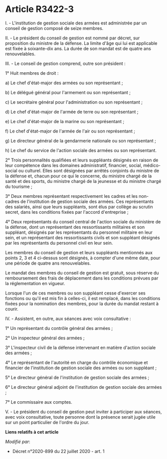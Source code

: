 # Article R3422-3

I. - L'institution de gestion sociale des armées est administrée par un conseil de gestion composé de seize membres.

II. - Le président du conseil de gestion est nommé par décret, sur proposition du ministre de la défense. La limite d'âge qui
lui est applicable est fixée à soixante-dix ans. La durée de son mandat est de quatre ans renouvelables.

III. - Le conseil de gestion comprend, outre son président :

1° Huit membres de droit :

a) Le chef d'état-major des armées ou son représentant ;

b) Le délégué général pour l'armement ou son représentant ;

c) Le secrétaire général pour l'administration ou son représentant ;

d) Le chef d'état-major de l'armée de terre ou son représentant ;

e) Le chef d'état-major de la marine ou son représentant ;

f) Le chef d'état-major de l'armée de l'air ou son représentant ;

g) Le directeur général de la gendarmerie nationale ou son représentant ;

h) Le chef du service de l'action sociale des armées ou son représentant.

2° Trois personnalités qualifiées et leurs suppléants désignés en raison de leur compétence dans les domaines administratif,
financier, social, médico-social ou culturel. Elles sont désignées par arrêtés conjoints du ministre de la défense et, chacun
pour ce qui le concerne, du ministre chargé de la santé et des sports, du ministre chargé de la jeunesse et du ministre
chargé du tourisme ;

3° Deux membres représentant respectivement les cadres et les non-cadres de l'institution de gestion sociale des armées. Ces
représentants des salariés, ainsi que leurs suppléants, sont élus par collège au scrutin secret, dans les conditions fixées
par l'accord d'entreprise ;

4° Deux représentants du conseil central de l'action sociale du ministère de la défense, dont un représentant des
ressortissants militaires et son suppléant, désignés par les représentants du personnel militaire en leur sein, et un
représentant des ressortissants civils et son suppléant désignés par les représentants du personnel civil en leur sein.

Les membres du conseil de gestion et leurs suppléants mentionnés aux points 2, 3 et 4 ci-dessus sont désignés, à compter
d'une même date, pour une période de quatre ans renouvelables.

Le mandat des membres du conseil de gestion est gratuit, sous réserve du remboursement des frais de déplacement dans les
conditions prévues par la réglementation en vigueur.

Lorsque l'un de ces membres ou son suppléant cesse d'exercer ses fonctions ou qu'il est mis fin à celles-ci, il est remplacé,
dans les conditions fixées pour la nomination des membres, pour la durée du mandat restant à courir.

IV. - Assistent, en outre, aux séances avec voix consultative :

1° Un représentant du contrôle général des armées ;

2° Un inspecteur général des armées ;

3° L'inspecteur civil de la défense intervenant en matière d'action sociale des armées ;

4° Le représentant de l'autorité en charge du contrôle économique et financier de l'institution de gestion sociale des armées
ou son suppléant ;

5° Le directeur général de l'institution de gestion sociale des armées ;

6° Le directeur général adjoint de l'institution de gestion sociale des armées ;

7° Le commissaire aux comptes.

V. - Le président du conseil de gestion peut inviter à participer aux séances, avec voix consultative, toute personne dont la
présence serait jugée utile sur un point particulier de l'ordre du jour.

**Liens relatifs à cet article**

_Modifié par_:

  - Décret n°2020-899 du 22 juillet 2020 - art. 1
